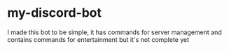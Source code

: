 # my-discord-bot

I made this bot to be simple, it has commands for server management and contains commands for entertainment but it's not complete yet
